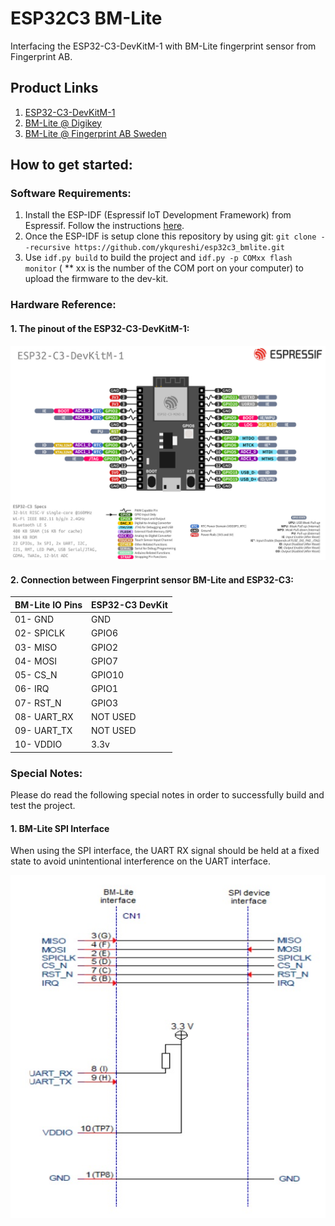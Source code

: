 # ESP32C3 BM-Lite
Interfacing the ESP32-C3-DevKitM-1 with BM-Lite fingerprint sensor from Fingerprint AB.

## Product Links
1. [ESP32-C3-DevKitM-1](https://docs.espressif.com/projects/esp-idf/en/latest/esp32c3/hw-reference/esp32c3/user-guide-devkitm-1.html "ESP32-C3-DevKitM-1")
2. [BM-Lite @ Digikey](https://www.digikey.se/product-detail/en/fingerprint-cards-ab/100018754/2304-100018754-ND/11480144)
3. [BM-Lite @ Fingerprint AB Sweden](https://www.fingerprints.com/solutions/access/bm-lite-development-kit/)


## How to get started:
### Software Requirements:
1. Install the ESP-IDF (Espressif IoT Development Framework) from Espressif. Follow the instructions [here](https://docs.espressif.com/projects/esp-idf/en/latest/esp32c3/get-started/index.html#installation-step-by-step).
2. Once the ESP-IDF is setup clone this repository by using git: `git clone --recursive https://github.com/ykqureshi/esp32c3_bmlite.git`
3. Use `idf.py build` to build the project and `idf.py -p COMxx flash monitor` ( ** xx is the number of the COM port on your computer) to upload the firmware to the dev-kit. 

### Hardware Reference:
#### 1. The pinout of the ESP32-C3-DevKitM-1:
![](./Information/esp32-c3-devkitm-1-v1-pinout.jpg)

#### 2. Connection between Fingerprint sensor BM-Lite and ESP32-C3:

| BM-Lite IO Pins      | ESP32-C3 DevKit    |
|----------------------|--------------------|
| 01- GND              | GND                |
| 02- SPICLK           | GPIO6              |
| 03- MISO             | GPIO2              |
| 04- MOSI             | GPIO7              |
| 05- CS_N             | GPIO10             |
| 06- IRQ              | GPIO1              |
| 07- RST_N            | GPIO3              |
| 08- UART_RX          | NOT USED           |
| 09- UART_TX          | NOT USED           |
| 10- VDDIO            | 3.3v               |

### Special Notes:
Please do read the following special notes in order to successfully build and test the project.

#### 1. BM-Lite SPI Interface
When using the SPI interface, the UART RX signal should be held at a fixed state to avoid unintentional interference on the UART interface.

![](./Information/note1_BM-Lite_spi_interface.jpg)
